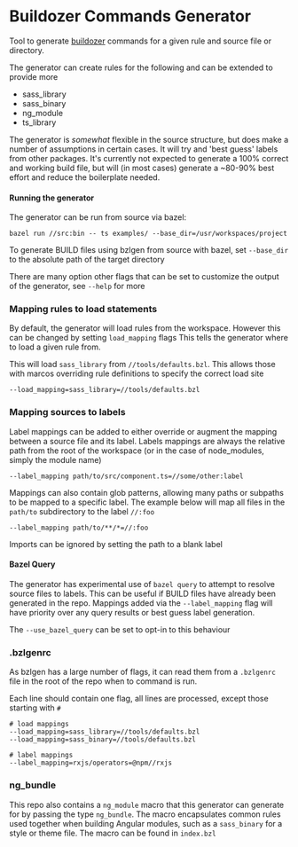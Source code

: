 # Buildozer Commands Generator

Tool to generate [buildozer](https://github.com/bazelbuild/buildtools/tree/master/buildozer) commands for
a given rule and source file or directory.

The generator can create rules for the following and can be extended to provide more

* sass_library
* sass_binary
* ng_module
* ts_library

The generator is _somewhat_ flexible in the source structure, but does make a number of assumptions in certain cases.
It will try and 'best guess' labels from other packages. It's currently not expected to generate a 100% correct and working build file,
but will (in most cases) generate a ~80-90% best effort and reduce the boilerplate needed.

#### Running the generator
The generator can be run from source via bazel:

```
bazel run //src:bin -- ts examples/ --base_dir=/usr/workspaces/project
```

To generate BUILD files using bzlgen from source with bazel, set `--base_dir` to the absolute path of the target directory 

There are many option other flags that can be set to customize the output of the generator, see `--help` for more

### Mapping rules to load statements
By default, the generator will load rules from the workspace. However this can be changed by setting `load_mapping` flags 
This tells the generator where to load a given rule from.

This will load `sass_library` from `//tools/defaults.bzl`. This allows those with marcos overriding rule definitions to specify
the correct load site
```
--load_mapping=sass_library=//tools/defaults.bzl
```

### Mapping sources to labels
Label mappings can be added to either override or augment the 
mapping between a source file and its label. Labels mappings are always the relative path from the root of the workspace
(or in the case of node_modules, simply the module name)

```
--label_mapping path/to/src/component.ts=//some/other:label
```

Mappings can also contain glob patterns, allowing many paths or subpaths to be mapped to a specific label.
The example below will map all files in the `path/to` subdirectory to the label `//:foo`

```
--label_mapping path/to/**/*=//:foo
```

Imports can be ignored by setting the path to a blank label

#### Bazel Query

The generator has experimental use of `bazel query` to attempt to resolve source files to labels. This can be useful if
BUILD files have already been generated in the repo.
Mappings added via the `--label_mapping` flag will have priority over any query results or best guess label generation.

The `--use_bazel_query` can be set to opt-in to this behaviour

### .bzlgenrc
As bzlgen has a large number of flags, it can read them from a `.bzlgenrc` file in the root of the repo when to command is run.

Each line should contain one flag, all lines are processed, except those starting with `#`
```
# load mappings
--load_mapping=sass_library=//tools/defaults.bzl
--load_mapping=sass_binary=//tools/defaults.bzl

# label mappings
--label_mapping=rxjs/operators=@npm//rxjs
```

### ng_bundle
This repo also contains a `ng_module` macro that this generator can generate for by passing the type `ng_bundle`. The macro encapsulates common
rules used together when building Angular modules, such as a `sass_binary` for a style or theme file. The macro can be found in `index.bzl`
